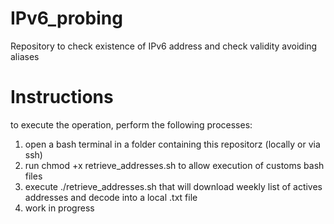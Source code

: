 # IPv6_probing
Repository to check existence of IPv6 address and check validity avoiding aliases

# Instructions
to execute the operation, perform the following processes:
1. open a bash terminal in a folder containing this repositorz (locally or via ssh)
2. run chmod +x retrieve_addresses.sh to allow execution of customs bash files
3. execute ./retrieve_addresses.sh that will download weekly list of actives addresses and decode into a local .txt file
4. work in progress
